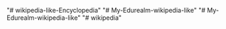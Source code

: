 "# wikipedia-like-Encyclopedia" 
"# My-Edurealm-wikipedia-like" 
"# My-Edurealm-wikipedia-like" 
"# wikipedia" 
